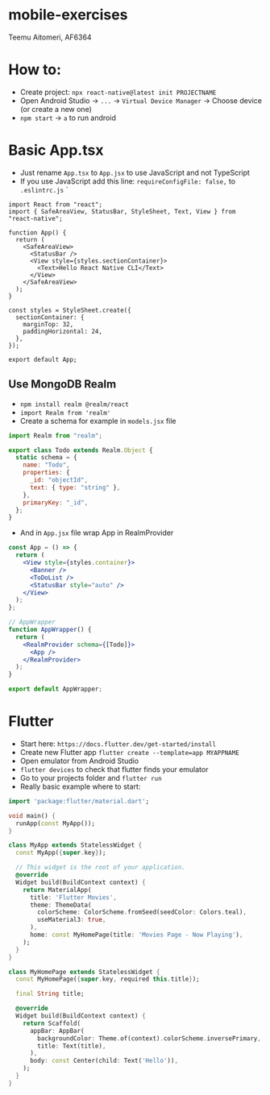 # mobile-exercises

Teemu Aitomeri, AF6364

# How to:

- Create project: `npx react-native@latest init PROJECTNAME`
- Open Android Studio -> `...` -> `Virtual Device Manager` -> Choose device (or create a new one)
- `npm start` -> `a` to run android

# Basic App.tsx

- Just rename `App.tsx` to `App.jsx` to use JavaScript and not TypeScript
- If you use JavaScript add this line: `requireConfigFile: false,` to `.eslintrc.js`
  `

```tsx
import React from "react";
import { SafeAreaView, StatusBar, StyleSheet, Text, View } from "react-native";

function App() {
  return (
    <SafeAreaView>
      <StatusBar />
      <View style={styles.sectionContainer}>
        <Text>Hello React Native CLI</Text>
      </View>
    </SafeAreaView>
  );
}

const styles = StyleSheet.create({
  sectionContainer: {
    marginTop: 32,
    paddingHorizontal: 24,
  },
});

export default App;
```

## Use MongoDB Realm

- `npm install realm @realm/react`
- `import Realm from 'realm'`
- Create a schema for example in `models.jsx` file

```jsx
import Realm from "realm";

export class Todo extends Realm.Object {
  static schema = {
    name: "Todo",
    properties: {
      _id: "objectId",
      text: { type: "string" },
    },
    primaryKey: "_id",
  };
}
```

- And in `App.jsx` file wrap App in RealmProvider

```jsx
const App = () => {
  return (
    <View style={styles.container}>
      <Banner />
      <ToDoList />
      <StatusBar style="auto" />
    </View>
  );
};

// AppWrapper
function AppWrapper() {
  return (
    <RealmProvider schema={[Todo]}>
      <App />
    </RealmProvider>
  );
}

export default AppWrapper;
```

# Flutter

- Start here: `https://docs.flutter.dev/get-started/install`
- Create new Flutter app `flutter create --template=app MYAPPNAME`
- Open emulator from Android Studio
- `flutter devices` to check that flutter finds your emulator
- Go to your projects folder and `flutter run`
- Really basic example where to start:

```dart
import 'package:flutter/material.dart';

void main() {
  runApp(const MyApp());
}

class MyApp extends StatelessWidget {
  const MyApp({super.key});

  // This widget is the root of your application.
  @override
  Widget build(BuildContext context) {
    return MaterialApp(
      title: 'Flutter Movies',
      theme: ThemeData(
        colorScheme: ColorScheme.fromSeed(seedColor: Colors.teal),
        useMaterial3: true,
      ),
      home: const MyHomePage(title: 'Movies Page - Now Playing'),
    );
  }
}

class MyHomePage extends StatelessWidget {
  const MyHomePage({super.key, required this.title});

  final String title;

  @override
  Widget build(BuildContext context) {
    return Scaffold(
      appBar: AppBar(
        backgroundColor: Theme.of(context).colorScheme.inversePrimary,
        title: Text(title),
      ),
      body: const Center(child: Text('Hello')),
    );
  }
}

```
